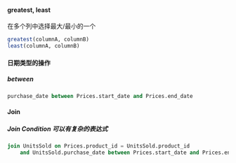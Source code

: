 #### greatest, least
在多个列中选择最大/最小的一个
```sql
greatest(columnA, columnB)
least(columnA, columnB)
```

#### 日期类型的操作
##### between
```sql
purchase_date between Prices.start_date and Prices.end_date
```


#### Join
##### Join Condition 可以有复杂的表达式
```sql
join UnitsSold on Prices.product_id = UnitsSold.product_id 
    and UnitsSold.purchase_date between Prices.start_date and Prices.end_date  
```    
